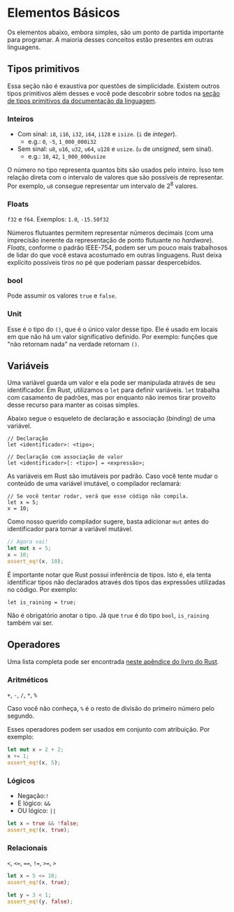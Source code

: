 # Elementos Básicos

Os elementos abaixo, embora simples, são um ponto de partida importante para programar. A maioria desses conceitos estão presentes em outras linguagens.

## Tipos primitivos

Essa seção não é exaustiva por questões de simplicidade. Existem outros tipos primitivos além desses e você pode descobrir sobre todos na [seção de tipos primitivos da documentação da linguagem](https://doc.rust-lang.org/std/index.html#primitives).

### **Inteiros**

- Com sinal: `i8`, `i16`, `i32`, `i64`, `i128` e `isize`. (`i` de _integer_).
  - e.g.: `0`, `-5`, `1_000_000i32`
- Sem sinal: `u8`, `u16`, `u32`, `u64`, `u128` e `usize`. (`u` de _unsigned_, sem sinal).
  - e.g.: `10`, `42`, `1_000_000usize`

O número no tipo representa quantos bits são usados pelo inteiro. Isso tem relação direta com o intervalo de valores que são possíveis de representar. Por exemplo, `u8` consegue representar um intervalo de 2<sup>8</sup> valores.

### **Floats**

`f32` e `f64`. Exemplos: `1.0`, `-15.50f32`

Números flutuantes permitem representar números decimais (com uma imprecisão inerente da representação de ponto flutuante no _hardware_). _Floats_, conforme o padrão IEEE-754, podem ser um pouco mais trabalhosos de lidar do que você estava acostumado em outras linguagens. Rust deixa explícito possíveis tiros no pé que poderiam passar despercebidos.

### **bool**

Pode assumir os valores `true` e `false`.

### Unit

Esse é o tipo do `()`, que é o único valor desse tipo. Ele é usado em locais em que não há um valor significativo definido. Por exemplo: funções que "não retornam nada" na verdade retornam `()`.

## Variáveis

Uma variável guarda um valor e ela pode ser manipulada através de seu identificador. Em Rust, utilizamos o `let` para definir variáveis. `let` trabalha com casamento de padrões, mas por enquanto não iremos tirar proveito desse recurso para manter as coisas simples.

Abaixo segue o esqueleto de declaração e associação (_binding_) de uma variável.

```rust,ignore
// Declaração
let <identificador>: <tipo>;

// Declaração com associação de valor
let <identificador>[: <tipo>] = <expressão>;
```

As variáveis em Rust são imutáveis por padrão. Caso você tente mudar o conteúdo de uma variável imutável, o compilador reclamará:

```rust,compile_fail
// Se você tentar rodar, verá que esse código não compila.
let x = 5;
x = 10;
```

Como nosso querido compilador sugere, basta adicionar `mut` antes do identificador para tornar a variável mutável.

```rust
// Agora vai!
let mut x = 5;
x = 10;
assert_eq!(x, 10);
```

É importante notar que Rust possui inferência de tipos. Isto é, ela tenta identificar tipos não declarados através dos tipos das expressões utilizadas no código. Por exemplo:

```rust,ignore
let is_raining = true;
```

Não é obrigatório anotar o tipo. Já que `true` é do tipo `bool`, `is_raining` também vai ser.

## Operadores

Uma lista completa pode ser encontrada [neste apêndice do livro do Rust](https://doc.rust-lang.org/book/appendix-02-operators.html).

### Aritméticos

`+`, `-`, `/`, `*`, `%`

Caso você não conheça, `%` é o resto de divisão do primeiro número pelo segundo.

Esses operadores podem ser usados em conjunto com atribuição. Por exemplo:

```rust
let mut x = 2 + 2;
x += 1;
assert_eq!(x, 5);
```

### Lógicos

- Negação:`!`
- E lógico: `&&`
- OU lógico: `||`

```rust
let x = true && !false;
assert_eq!(x, true);
```

### Relacionais

`<`, `<=`, `==`, `!=`, `>=`, `>`

```rust
let x = 5 <= 10;
assert_eq!(x, true);

let y = 3 < 1;
assert_eq!(y, false);
```
